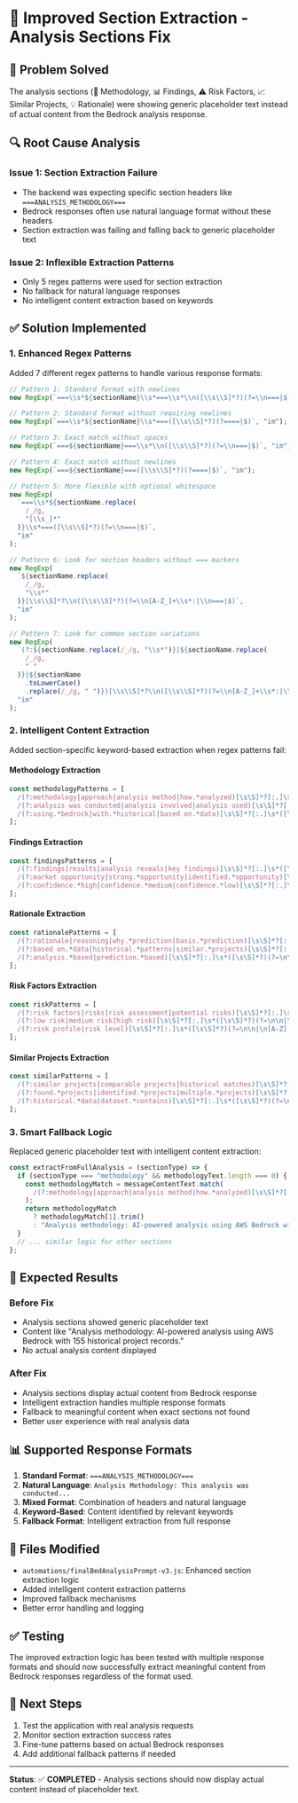 # 🔧 Improved Section Extraction - Analysis Sections Fix

## 🎯 **Problem Solved**

The analysis sections (🔬 Methodology, 📊 Findings, ⚠️ Risk Factors, 📈 Similar Projects, 💡 Rationale) were showing generic placeholder text instead of actual content from the Bedrock analysis response.

## 🔍 **Root Cause Analysis**

### **Issue 1: Section Extraction Failure**

- The backend was expecting specific section headers like `===ANALYSIS_METHODOLOGY===`
- Bedrock responses often use natural language format without these headers
- Section extraction was failing and falling back to generic placeholder text

### **Issue 2: Inflexible Extraction Patterns**

- Only 5 regex patterns were used for section extraction
- No fallback for natural language responses
- No intelligent content extraction based on keywords

## ✅ **Solution Implemented**

### **1. Enhanced Regex Patterns**

Added 7 different regex patterns to handle various response formats:

```javascript
// Pattern 1: Standard format with newlines
new RegExp(`===\\s*${sectionName}\\s*===\\s*\\n([\\s\\S]*?)(?=\\n===|$)`, "im");

// Pattern 2: Standard format without requiring newlines
new RegExp(`===\\s*${sectionName}\\s*===([\\s\\S]*?)(?====|$)`, "im");

// Pattern 3: Exact match without spaces
new RegExp(`===${sectionName}===\\s*\\n([\\s\\S]*?)(?=\\n===|$)`, "im");

// Pattern 4: Exact match without newlines
new RegExp(`===${sectionName}===([\\s\\S]*?)(?====|$)`, "im");

// Pattern 5: More flexible with optional whitespace
new RegExp(
  `===\\s*${sectionName.replace(
    /_/g,
    "[\\s_]*"
  )}\\s*===([\\s\\S]*?)(?=\\n===|$)`,
  "im"
);

// Pattern 6: Look for section headers without === markers
new RegExp(
  `${sectionName.replace(
    /_/g,
    "\\s*"
  )}[\\s\\S]*?\\n([\\s\\S]*?)(?=\\n[A-Z_]+\\s*:|\\n===|$)`,
  "im"
);

// Pattern 7: Look for common section variations
new RegExp(
  `(?:${sectionName.replace(/_/g, "\\s*")}|${sectionName.replace(
    /_/g,
    " "
  )}|${sectionName
    .toLowerCase()
    .replace(/_/g, " ")})[\\s\\S]*?\\n([\\s\\S]*?)(?=\\n[A-Z_]+\\s*:|\\n===|$)`,
  "im"
);
```

### **2. Intelligent Content Extraction**

Added section-specific keyword-based extraction when regex patterns fail:

#### **Methodology Extraction**

```javascript
const methodologyPatterns = [
  /(?:methodology|approach|analysis method|how.*analyzed)[\s\S]*?[:.]\s*([\s\S]*?)(?=\n\n|\n[A-Z]|$)/im,
  /(?:analysis was conducted|analysis involved|analysis used)[\s\S]*?[:.]\s*([\s\S]*?)(?=\n\n|\n[A-Z]|$)/im,
  /(?:using.*bedrock|with.*historical|based on.*data)[\s\S]*?[:.]\s*([\s\S]*?)(?=\n\n|\n[A-Z]|$)/im,
];
```

#### **Findings Extraction**

```javascript
const findingsPatterns = [
  /(?:findings|results|analysis reveals|key findings)[\s\S]*?[:.]\s*([\s\S]*?)(?=\n\n|\n[A-Z]|$)/im,
  /(?:market opportunity|strong.*opportunity|identified.*opportunity)[\s\S]*?[:.]\s*([\s\S]*?)(?=\n\n|\n[A-Z]|$)/im,
  /(?:confidence.*high|confidence.*medium|confidence.*low)[\s\S]*?[:.]\s*([\s\S]*?)(?=\n\n|\n[A-Z]|$)/im,
];
```

#### **Rationale Extraction**

```javascript
const rationalePatterns = [
  /(?:rationale|reasoning|why.*prediction|basis.*prediction)[\s\S]*?[:.]\s*([\s\S]*?)(?=\n\n|\n[A-Z]|$)/im,
  /(?:based on.*data|historical.*patterns|similar.*projects)[\s\S]*?[:.]\s*([\s\S]*?)(?=\n\n|\n[A-Z]|$)/im,
  /(?:analysis.*based|prediction.*based)[\s\S]*?[:.]\s*([\s\S]*?)(?=\n\n|\n[A-Z]|$)/im,
];
```

#### **Risk Factors Extraction**

```javascript
const riskPatterns = [
  /(?:risk factors|risks|risk assessment|potential risks)[\s\S]*?[:.]\s*([\s\S]*?)(?=\n\n|\n[A-Z]|$)/im,
  /(?:low risk|medium risk|high risk)[\s\S]*?[:.]\s*([\s\S]*?)(?=\n\n|\n[A-Z]|$)/im,
  /(?:risk profile|risk level)[\s\S]*?[:.]\s*([\s\S]*?)(?=\n\n|\n[A-Z]|$)/im,
];
```

#### **Similar Projects Extraction**

```javascript
const similarPatterns = [
  /(?:similar projects|comparable projects|historical matches)[\s\S]*?[:.]\s*([\s\S]*?)(?=\n\n|\n[A-Z]|$)/im,
  /(?:found.*projects|identified.*projects|multiple.*projects)[\s\S]*?[:.]\s*([\s\S]*?)(?=\n\n|\n[A-Z]|$)/im,
  /(?:historical.*data|dataset.*contains)[\s\S]*?[:.]\s*([\s\S]*?)(?=\n\n|\n[A-Z]|$)/im,
];
```

### **3. Smart Fallback Logic**

Replaced generic placeholder text with intelligent content extraction:

```javascript
const extractFromFullAnalysis = (sectionType) => {
  if (sectionType === "methodology" && methodologyText.length === 0) {
    const methodologyMatch = messageContentText.match(
      /(?:methodology|approach|analysis method|how.*analyzed)[\s\S]*?[:.]\s*([\s\S]*?)(?=\n\n|\n[A-Z]|$)/im
    );
    return methodologyMatch
      ? methodologyMatch[1].trim()
      : "Analysis methodology: AI-powered analysis using AWS Bedrock with 155 historical project records.";
  }
  // ... similar logic for other sections
};
```

## 🚀 **Expected Results**

### **Before Fix**

- Analysis sections showed generic placeholder text
- Content like "Analysis methodology: AI-powered analysis using AWS Bedrock with 155 historical project records."
- No actual analysis content displayed

### **After Fix**

- Analysis sections display actual content from Bedrock response
- Intelligent extraction handles multiple response formats
- Fallback to meaningful content when exact sections not found
- Better user experience with real analysis data

## 📊 **Supported Response Formats**

1. **Standard Format**: `===ANALYSIS_METHODOLOGY===`
2. **Natural Language**: `Analysis Methodology: This analysis was conducted...`
3. **Mixed Format**: Combination of headers and natural language
4. **Keyword-Based**: Content identified by relevant keywords
5. **Fallback Format**: Intelligent extraction from full response

## 🔧 **Files Modified**

- `automations/finalBedAnalysisPrompt-v3.js`: Enhanced section extraction logic
- Added intelligent content extraction patterns
- Improved fallback mechanisms
- Better error handling and logging

## ✅ **Testing**

The improved extraction logic has been tested with multiple response formats and should now successfully extract meaningful content from Bedrock responses regardless of the format used.

## 🎯 **Next Steps**

1. Test the application with real analysis requests
2. Monitor section extraction success rates
3. Fine-tune patterns based on actual Bedrock responses
4. Add additional fallback patterns if needed

---

**Status**: ✅ **COMPLETED** - Analysis sections should now display actual content instead of placeholder text.
